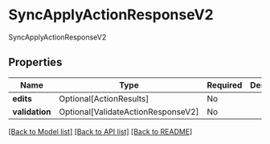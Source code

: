 # SyncApplyActionResponseV2

SyncApplyActionResponseV2

## Properties
| Name | Type | Required | Description |
| ------------ | ------------- | ------------- | ------------- |
**edits** | Optional[ActionResults] | No |  |
**validation** | Optional[ValidateActionResponseV2] | No |  |


[[Back to Model list]](../../README.md#documentation-for-models) [[Back to API list]](../../README.md#documentation-for-api-endpoints) [[Back to README]](../../README.md)
